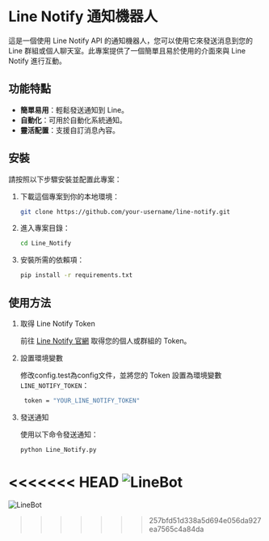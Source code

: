 # Line Notify 通知機器人

這是一個使用 Line Notify API 的通知機器人，您可以使用它來發送消息到您的 Line 群組或個人聊天室。此專案提供了一個簡單且易於使用的介面來與 Line Notify 進行互動。

## 功能特點

- **簡單易用**：輕鬆發送通知到 Line。
- **自動化**：可用於自動化系統通知。
- **靈活配置**：支援自訂消息內容。

## 安裝

請按照以下步驟安裝並配置此專案：

1. 下載這個專案到你的本地環境：

    ```bash
    git clone https://github.com/your-username/line-notify.git
    ```

2. 進入專案目錄：

    ```bash
    cd Line_Notify
    ```

3. 安裝所需的依賴項：

    ```bash
    pip install -r requirements.txt
    ```

## 使用方法

1. 取得 Line Notify Token

    前往 [Line Notify 官網](https://notify-bot.line.me/en/) 取得您的個人或群組的 Token。

2. 設置環境變數

    修改config.test為config文件，並將您的 Token 設置為環境變數 `LINE_NOTIFY_TOKEN`：

    ```bash
     token = "YOUR_LINE_NOTIFY_TOKEN"
    ```
    
3. 發送通知

    使用以下命令發送通知：

    ```bash
    python Line_Notify.py
    ```

<<<<<<< HEAD
![LineBot](https://github.com/fwtutu/line-notify/assets/171393477/1dd68b02-e659-4eb4-999f-0e5cf600061c)
=======
![LineBot](https://github.com/fwtutu/line-notify/assets/171393477/1dd68b02-e659-4eb4-999f-0e5cf600061c)

>>>>>>> 257bfd51d338a5d694e056da927ea7565c4a84da

